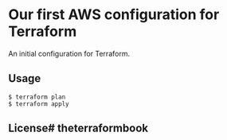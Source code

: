 # Our first AWS configuration for Terraform
An initial configuration for Terraform.
## Usage
```
$ terraform plan
$ terraform apply
```
## License# theterraformbook
